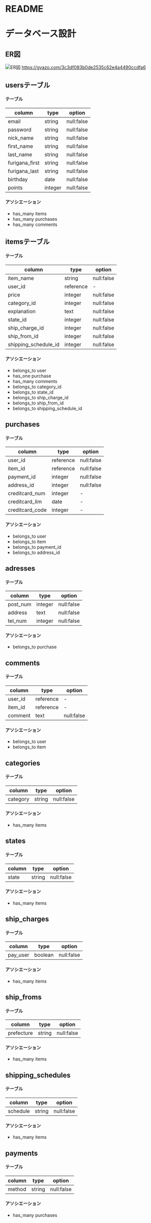 # README

# データベース設計

## ER図
![ER図](/app/assets/images/ER図.png)
https://gyazo.com/3c3df083b0de2535c62e4a4490ccdfa6

## usersテーブル
#### テーブル
| column         | type      | option     |
|----------------|-----------|------------|
| email          | string    | null:false |
| password       | string    | null:false |
| nick_name      | string    | null:false |
| first_name     | string    | null:false |
| last_name      | string    | null:false |
| furigana_first | string    | null:false |
| furigana_last  | string    | null:false |
| birthday       | date      | null:false |
| points         | integer   | null:false |

#### アソシエーション
- has_many items
- has_many purchases
- has_many comments

## itemsテーブル
#### テーブル
| column               | type      | option       |
|----------------------|-----------|--------------|
| item_name            | string    | null:false   |
| user_id              | reference | -            |
| price                | integer   | null:false   |
| category_id          | integer   | null:false   |
| explanation          | text      | null:false   |
| state_id             | integer   | null:false   |
| ship_charge_id       | integer   | null:false   |
| ship_from_id         | integer   | null:false   |
| shipping_schedule_id | integer   | null:false   |

#### アソシエーション
- belongs_to user
- has_one purchase
- has_many comments
- belongs_to category_id
- belongs_to state_id
- belongs_to ship_charge_id
- belongs_to ship_from_id
- belongs_to shipping_schedule_id

## purchases
#### テーブル
| column          | type      | option       |
|-----------------|-----------|--------------|
| user_id         | reference | null:false   |
| item_id         | reference | null:false   |
| payment_id      | integer   | null:false   |
| address_id      | integer   | null:false   |
| creditcard_num  | integer   | -            |
| creditcard_lim  | date      | -            |
| creditcard_code | integer   | -            |

#### アソシエーション
- belongs_to user
- belongs_to item
- belongs_to payment_id
- belongs_to address_id

## adresses
#### テーブル
| column    | type      | option        |
|-----------|-----------|---------------|
| post_num  | integer   | null:false    |
| address   | text      | null:false    |
| tel_num   | integer   | null:false    |

#### アソシエーション
- belongs_to purchase

## comments
#### テーブル
| column    | type      | option        |
|-----------|-----------|---------------|
| user_id   | reference | -             |
| item_id   | reference | -             |
| comment   | text      | null:false    |

#### アソシエーション
- belongs_to user
- belongs_to item

## categories
#### テーブル
| column          | type      | option       |
|-----------------|-----------|--------------|
| category        | string    | null:false   |

#### アソシエーション
- has_many items

## states
#### テーブル
| column       | type      | option       |
|--------------|-----------|--------------|
| state        | string    | null:false   |

#### アソシエーション
- has_many items

## ship_charges
#### テーブル
| column     | type      | option       |
|------------|-----------|--------------|
| pay_user   | boolean   | null:false   |

#### アソシエーション
- has_many items

## ship_froms
#### テーブル
| column     | type      | option       |
|------------|-----------|--------------|
| prefecture | string    | null:false   |

#### アソシエーション
- has_many items

## shipping_schedules
#### テーブル
| column     | type      | option       |
|------------|-----------|--------------|
| schedule   | string    | null:false   |

#### アソシエーション
- has_many items

## payments
#### テーブル
| column     | type      | option       |
|------------|-----------|--------------|
| method     | string    | null:false   |

#### アソシエーション
- has_many purchases
